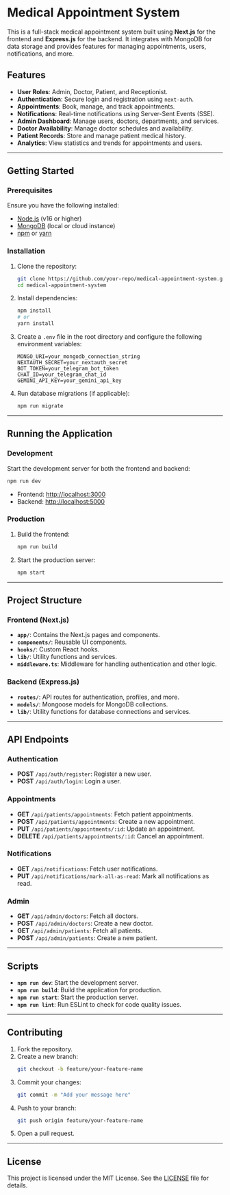 # Medical Appointment System

This is a full-stack medical appointment system built using **Next.js** for the frontend and **Express.js** for the backend. It integrates with MongoDB for data storage and provides features for managing appointments, users, notifications, and more.

## Features

- **User Roles**: Admin, Doctor, Patient, and Receptionist.
- **Authentication**: Secure login and registration using `next-auth`.
- **Appointments**: Book, manage, and track appointments.
- **Notifications**: Real-time notifications using Server-Sent Events (SSE).
- **Admin Dashboard**: Manage users, doctors, departments, and services.
- **Doctor Availability**: Manage doctor schedules and availability.
- **Patient Records**: Store and manage patient medical history.
- **Analytics**: View statistics and trends for appointments and users.

---

## Getting Started

### Prerequisites

Ensure you have the following installed:

- [Node.js](https://nodejs.org/) (v16 or higher)
- [MongoDB](https://www.mongodb.com/) (local or cloud instance)
- [npm](https://www.npmjs.com/) or [yarn](https://yarnpkg.com/)

### Installation

1. Clone the repository:
   ```bash
   git clone https://github.com/your-repo/medical-appointment-system.git
   cd medical-appointment-system
   ```

2. Install dependencies:
   ```bash
   npm install
   # or
   yarn install
   ```

3. Create a `.env` file in the root directory and configure the following environment variables:
   ```env
   MONGO_URI=your_mongodb_connection_string
   NEXTAUTH_SECRET=your_nextauth_secret
   BOT_TOKEN=your_telegram_bot_token
   CHAT_ID=your_telegram_chat_id
   GEMINI_API_KEY=your_gemini_api_key
   ```

4. Run database migrations (if applicable):
   ```bash
   npm run migrate
   ```

---

## Running the Application

### Development

Start the development server for both the frontend and backend:

```bash
npm run dev
```

- Frontend: [http://localhost:3000](http://localhost:3000)
- Backend: [http://localhost:5000](http://localhost:5000)

### Production

1. Build the frontend:
   ```bash
   npm run build
   ```

2. Start the production server:
   ```bash
   npm start
   ```

---

## Project Structure

### Frontend (Next.js)

- **`app/`**: Contains the Next.js pages and components.
- **`components/`**: Reusable UI components.
- **`hooks/`**: Custom React hooks.
- **`lib/`**: Utility functions and services.
- **`middleware.ts`**: Middleware for handling authentication and other logic.

### Backend (Express.js)

- **`routes/`**: API routes for authentication, profiles, and more.
- **`models/`**: Mongoose models for MongoDB collections.
- **`lib/`**: Utility functions for database connections and services.

---

## API Endpoints

### Authentication

- **POST** `/api/auth/register`: Register a new user.
- **POST** `/api/auth/login`: Login a user.

### Appointments

- **GET** `/api/patients/appointments`: Fetch patient appointments.
- **POST** `/api/patients/appointments`: Create a new appointment.
- **PUT** `/api/patients/appointments/:id`: Update an appointment.
- **DELETE** `/api/patients/appointments/:id`: Cancel an appointment.

### Notifications

- **GET** `/api/notifications`: Fetch user notifications.
- **PUT** `/api/notifications/mark-all-as-read`: Mark all notifications as read.

### Admin

- **GET** `/api/admin/doctors`: Fetch all doctors.
- **POST** `/api/admin/doctors`: Create a new doctor.
- **GET** `/api/admin/patients`: Fetch all patients.
- **POST** `/api/admin/patients`: Create a new patient.

---

## Scripts

- **`npm run dev`**: Start the development server.
- **`npm run build`**: Build the application for production.
- **`npm run start`**: Start the production server.
- **`npm run lint`**: Run ESLint to check for code quality issues.

---

## Contributing

1. Fork the repository.
2. Create a new branch:
   ```bash
   git checkout -b feature/your-feature-name
   ```
3. Commit your changes:
   ```bash
   git commit -m "Add your message here"
   ```
4. Push to your branch:
   ```bash
   git push origin feature/your-feature-name
   ```
5. Open a pull request.

---

## License

This project is licensed under the MIT License. See the [LICENSE](LICENSE) file for details.
